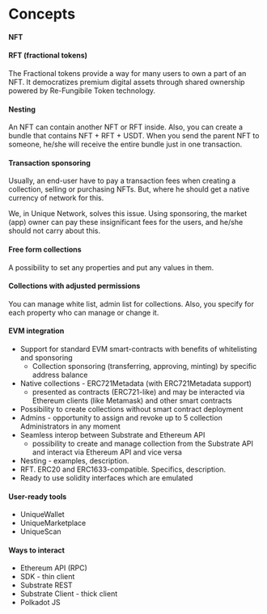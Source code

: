 # Concepts

#### NFT 

#### RFT (fractional tokens)

The Fractional tokens provide a way for many users to own a part of an NFT. It democratizes premium digital assets through shared ownership powered by Re-Fungibile Token technology.

#### Nesting 
An NFT can contain another NFT or RFT inside. Also, you can create a bundle that contains NFT + RFT + USDT. When you send the parent NFT to someone, he/she will receive the entire bundle just in one transaction.

#### Transaction sponsoring

Usually, an end-user have to pay a transaction fees when creating a collection, selling or purchasing NFTs. But, where he should get a native currency of network for this.

We, in Unique Network, solves this issue. Using sponsoring, the market (app) owner can pay these insignificant fees for the users, and he/she should not carry about this.

#### Free form collections 
A possibility to set any properties and put any values in them. 

#### Collections with adjusted permissions 
You can manage white list, admin list for collections. Also, you specify for each property who can manage or change it. 

#### EVM integration 
* Support for standard EVM smart-contracts with benefits of whitelisting and sponsoring 
  * Collection sponsoring (transferring, approving, minting) by specific address balance
* Native collections - ERC721Metadata (with ERC721Metadata support)
  * presented as contracts (ERC721-like) and may be interacted via Ethereum clients (like Metamask) and other smart contracts
* Possibility to create collections without smart contract deployment
* Admins - opportunity to assign and revoke up to 5 collection Administrators in any moment
* Seamless interop between Substrate and Ethereum API 
  * possibility to create and manage collection from the Substrate API and interact via Ethereum API and vice versa
* Nesting - examples, description.
* RFT. ERC20 and ERC1633-compatible. Specifics, description.  
* Ready to use solidity interfaces which are emulated

#### User-ready tools

* UniqueWallet 
* UniqueMarketplace 
* UniqueScan 

#### Ways to interact
* Ethereum API (RPC)
* SDK - thin client
* Substrate REST
* Substrate Client - thick client
* Polkadot JS